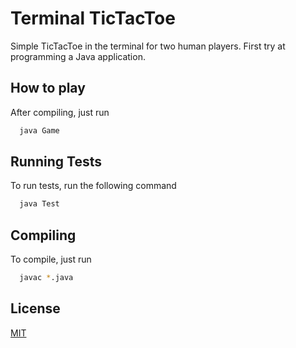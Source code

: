 # Terminal TicTacToe

Simple TicTacToe in the terminal for two human players. First try at programming a Java application.

## How to play

After compiling, just run

```bash
  java Game
```

  
## Running Tests

To run tests, run the following command

```bash
  java Test
```


## Compiling

To compile, just run

```bash
  javac *.java
```

  
## License

[MIT](https://choosealicense.com/licenses/mit/)